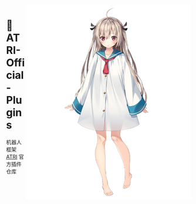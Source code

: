 <img src="https://github.com/HkTeamX/ATRI/blob/main/ATRI.png?raw=true" align="right" style="height:530px;width:450px;" />

# 🤖 ATRI-Official-Plugins

机器人框架 [ATRI](https://github.com/HkTeamX/ATRI) 官方插件仓库
